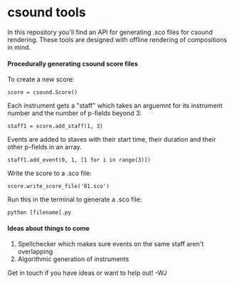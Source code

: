 # csound tools

In this repository you'll find an API for generating .sco files for csound rendering. These tools are designed with offline rendering of compositions in mind. 

#### Procedurally generating csound score files

To create a new score:

```
score = csound.Score()
```

Each instrument gets a "staff" which takes an arguemnt for its instrument number and the number of p-fields beyond 3:

```
staff1 = score.add_staff(1, 3)
```

Events are added to staves with their start time, their duration and their other p-fields in an array.

```
staff1.add_event(0, 1, [1 for i in range(3)])
```

Write the score to a .sco file:

```
score.write_score_file('01.sco')
```

Run this in the terminal to generate a .sco file:

```
python [filename].py
```

#### Ideas about things to come

1. Spellchecker which makes sure events on the same staff aren't overlapping
2. Algorithmic generation of instruments

	  
Get in touch if you have ideas or want to help out! -WJ
